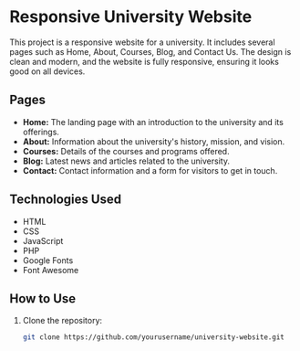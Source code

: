 # Responsive University Website

This project is a responsive website for a university. It includes several pages such as Home, About, Courses, Blog, and Contact Us. The design is clean and modern, and the website is fully responsive, ensuring it looks good on all devices.

## Pages

- **Home:** The landing page with an introduction to the university and its offerings.
- **About:** Information about the university's history, mission, and vision.
- **Courses:** Details of the courses and programs offered.
- **Blog:** Latest news and articles related to the university.
- **Contact:** Contact information and a form for visitors to get in touch.

## Technologies Used

- HTML
- CSS
- JavaScript
- PHP
- Google Fonts
- Font Awesome

## How to Use

1. Clone the repository:
   ```bash
   git clone https://github.com/yourusername/university-website.git
